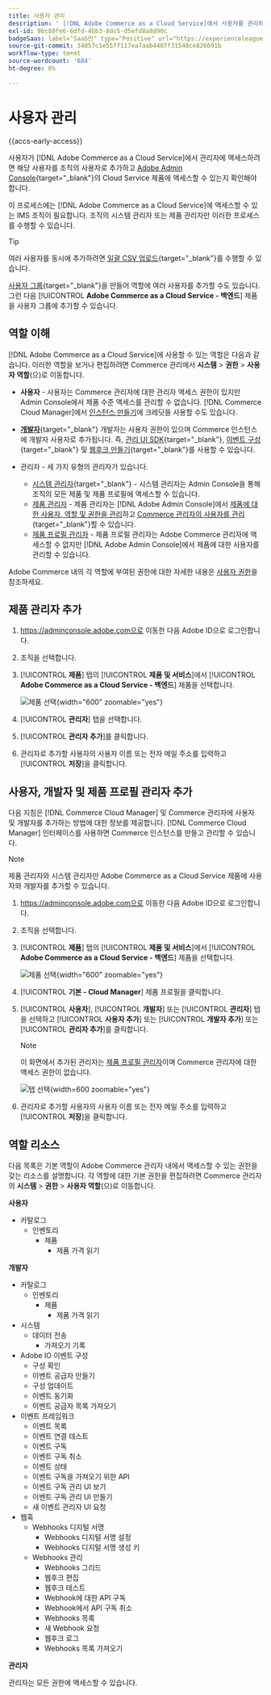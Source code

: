 ```yaml
---
title: 사용자 관리
description: ' [!DNL Adobe Commerce as a Cloud Service]에서 사용자를 관리하는 방법을 알아봅니다.'
exl-id: 9bc80fe6-6dfd-4bb3-8dc5-d5efd8a8d90c
badgeSaas: label="SaaS만" type="Positive" url="https://experienceleague.adobe.com/ko/docs/commerce/user-guides/product-solutions" tooltip="Adobe Commerce as a Cloud Service 및 Adobe Commerce Optimizer 프로젝트에만 적용됩니다(Adobe 관리 SaaS 인프라)."
source-git-commit: 34057c1e55ff117ea7aab4407f31548ce826691b
workflow-type: tm+mt
source-wordcount: '684'
ht-degree: 0%

---
```


# 사용자 관리

{{accs-early-access}}

사용자가 [!DNL Adobe Commerce as a Cloud Service]에서 관리자에 액세스하려면 해당 사용자를 조직의 사용자로 추가하고 [Adobe Admin Console](https://adminconsole.adobe.com){target="_blank"}의 Cloud Service 제품에 액세스할 수 있는지 확인해야 합니다.

이 프로세스에는 [!DNL Adobe Commerce as a Cloud Service]에 액세스할 수 있는 IMS 조직이 필요합니다. 조직의 시스템 관리자 또는 제품 관리자만 이러한 프로세스를 수행할 수 있습니다.

>[!TIP]
>
>여러 사용자를 동시에 추가하려면 [일괄 CSV 업로드](https://helpx.adobe.com/kr/enterprise/using/bulk-upload-users.html){target="_blank"}를 수행할 수 있습니다.
> 
> [사용자 그룹](https://helpx.adobe.com/kr/enterprise/using/user-groups.html){target="_blank"}을 만들어 역할에 여러 사용자를 추가할 수도 있습니다. 그런 다음 [!UICONTROL **Adobe Commerce as a Cloud Service - 백엔드**] 제품을 사용자 그룹에 추가할 수 있습니다.

## 역할 이해

[!DNL Adobe Commerce as a Cloud Service]에 사용할 수 있는 역할은 다음과 같습니다. 이러한 역할을 보거나 편집하려면 Commerce 관리에서 **시스템** > **권한** > **사용자 역할**(으)로 이동합니다.

* **사용자** - 사용자는 Commerce 관리자에 대한 관리자 액세스 권한이 있지만 Admin Console에서 제품 수준 액세스를 관리할 수 없습니다. [!DNL Commerce Cloud Manager]에서 [인스턴스 만들기](./getting-started.md#create-an-instance)에 크레딧을 사용할 수도 있습니다.

* [**개발자**](https://helpx.adobe.com/kr/enterprise/using/manage-developers.html#Adddevelopers){target="_blank"} 개발자는 사용자 권한이 있으며 Commerce 인스턴스에 개발자 사용자로 추가됩니다. 즉, [관리 UI SDK](https://developer.adobe.com/commerce/extensibility/admin-ui-sdk/){target="_blank"}, [이벤트 구성](https://developer.adobe.com/commerce/extensibility/events/){target="_blank"} 및 [웹후크 만들기](https://developer.adobe.com/commerce/extensibility/webhooks/){target="_blank"}를 사용할 수 있습니다.

* 관리자 - 세 가지 유형의 관리자가 있습니다.
   * [시스템 관리자](https://helpx.adobe.com/kr/enterprise/using/admin-roles.html){target="_blank"} - 시스템 관리자는 Admin Console을 통해 조직의 모든 제품 및 제품 프로필에 액세스할 수 있습니다.
   * [제품 관리자](#add-a-product-admin) - 제품 관리자는 [!DNL Adobe Admin Console]에서 [제품에 대한 사용자, 역할 및 권한을 관리](#add-users-and-admins)하고 [Commerce 관리자의 사용자를 관리](https://experienceleague.adobe.com/ko/docs/commerce-admin/systems/user-accounts/permissions-users-all#create-a-user){target="_blank"}할 수 있습니다.
   * [제품 프로필 관리자](#add-users-developers-and-product-profile-admins) - 제품 프로필 관리자는 Adobe Commerce 관리자에 액세스할 수 없지만 [!DNL Adobe Admin Console]에서 제품에 대한 사용자를 관리할 수 있습니다.

Adobe Commerce 내의 각 역할에 부여된 권한에 대한 자세한 내용은 [사용자 권한](#user-permissions)을 참조하세요.

## 제품 관리자 추가

1. https://adminconsole.adobe.com으로 이동한 다음 Adobe ID으로 로그인합니다.

1. 조직을 선택합니다.

1. [!UICONTROL **제품**] 탭의 [!UICONTROL **제품 및 서비스**]&#x200B;에서 [!UICONTROL **Adobe Commerce as a Cloud Service - 백엔드**] 제품을 선택합니다.

   ![제품 선택](./assets/backend.png){width="600" zoomable="yes"}

1. [!UICONTROL **관리자**] 탭을 선택합니다.

1. [!UICONTROL **관리자 추가**]&#x200B;를 클릭합니다.

1. 관리자로 추가할 사용자의 사용자 이름 또는 전자 메일 주소를 입력하고 [!UICONTROL **저장**]&#x200B;을 클릭합니다.

## 사용자, 개발자 및 제품 프로필 관리자 추가

다음 지침은 [!DNL Commerce Cloud Manager] 및 Commerce 관리자에 사용자 및 개발자를 추가하는 방법에 대한 정보를 제공합니다. [!DNL Commerce Cloud Manager] 인터페이스를 사용하면 Commerce 인스턴스를 만들고 관리할 수 있습니다.

>[!NOTE]
>
>제품 관리자와 시스템 관리자만 Adobe Commerce as a Cloud Service 제품에 사용자와 개발자를 추가할 수 있습니다.

1. https://adminconsole.adobe.com으로 이동한 다음 Adobe ID으로 로그인합니다.

1. 조직을 선택합니다.

1. [!UICONTROL **제품**] 탭의 [!UICONTROL **제품 및 서비스**]&#x200B;에서 [!UICONTROL **Adobe Commerce as a Cloud Service - 백엔드**] 제품을 선택합니다.

   ![제품 선택](./assets/backend.png){width="600" zoomable="yes"}

1. [!UICONTROL **기본 - Cloud Manager**] 제품 프로필을 클릭합니다.

1. [!UICONTROL **사용자**], [!UICONTROL **개발자**] 또는 [!UICONTROL **관리자**] 탭을 선택하고 [!UICONTROL **사용자 추가**] 또는 [!UICONTROL **개발자 추가**] 또는 [!UICONTROL **관리자 추가**]&#x200B;를 클릭합니다.

   >[!NOTE]
   >
   >이 화면에서 추가된 관리자는 [제품 프로필 관리자](#understanding-roles)이며 Commerce 관리자에 대한 액세스 권한이 없습니다.

   ![탭 선택](./assets/tab-select.png){width=600 zoomable="yes"}

1. 관리자로 추가할 사용자의 사용자 이름 또는 전자 메일 주소를 입력하고 [!UICONTROL **저장**]&#x200B;을 클릭합니다.

## 역할 리소스

다음 목록은 기본 역할이 Adobe Commerce 관리자 내에서 액세스할 수 있는 권한을 갖는 리소스를 설명합니다. 각 역할에 대한 기본 권한을 편집하려면 Commerce 관리자의 **시스템** > **권한** > **사용자 역할**(으)로 이동합니다.

**사용자**

* 카탈로그
   * 인벤토리
      * 제품
         * 제품 가격 읽기

**개발자**

* 카탈로그
   * 인벤토리
      * 제품
         * 제품 가격 읽기
* 시스템
   * 데이터 전송
      * 가져오기 기록
* Adobe IO 이벤트 구성
   * 구성 확인
   * 이벤트 공급자 만들기
   * 구성 업데이트
   * 이벤트 동기화
   * 이벤트 공급자 목록 가져오기
* 이벤트 프레임워크
   * 이벤트 목록
   * 이벤트 연결 테스트
   * 이벤트 구독
   * 이벤트 구독 취소
   * 이벤트 상태
   * 이벤트 구독을 가져오기 위한 API
   * 이벤트 구독 관리 UI 보기
   * 이벤트 구독 관리 UI 만들기
   * 새 이벤트 관리자 UI 요청
* 웹훅
   * Webhooks 디지털 서명
      * Webhooks 디지털 서명 설정
      * Webhooks 디지털 서명 생성 키
   * Webhooks 관리
      * Webhooks 그리드
      * 웹후크 편집
      * 웹후크 테스트
      * Webhook에 대한 API 구독
      * Webhook에서 API 구독 취소
      * Webhooks 목록
      * 새 Webhook 요청
      * 웹후크 로그
      * Webhooks 목록 가져오기

**관리자**

관리자는 모든 권한에 액세스할 수 있습니다.
